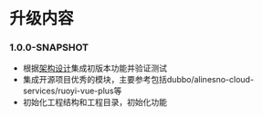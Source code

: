 # 升级内容

### 1.0.0-SNAPSHOT

- 根据[架构设计](#)集成初版本功能并验证测试
- 集成开源项目优秀的模块，主要参考包括dubbo/alinesno-cloud-services/ruoyi-vue-plus等
- 初始化工程结构和工程目录，初始化功能
